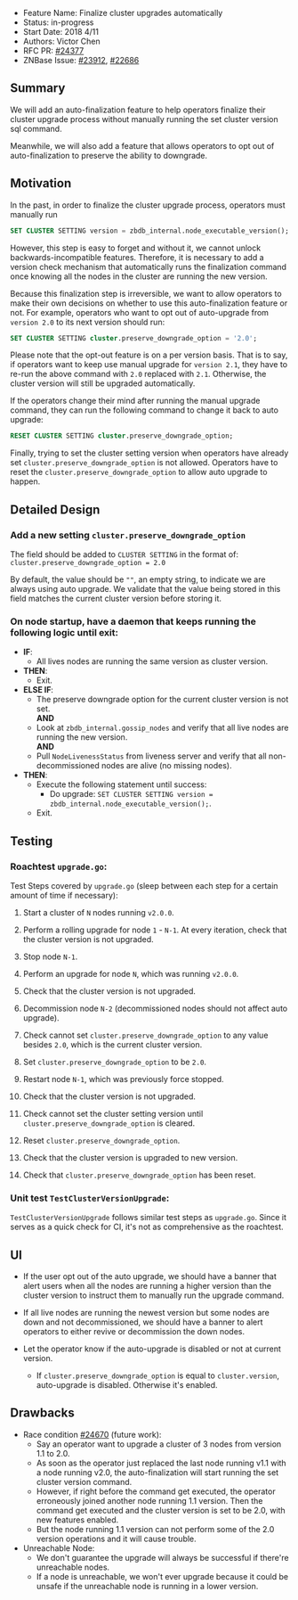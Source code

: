 - Feature Name: Finalize cluster upgrades automatically
- Status: in-progress
- Start Date: 2018 4/11
- Authors: Victor Chen
- RFC PR: [#24377](https://github.com/znbasedb/znbase/pull/24377)
- ZNBase Issue:
[#23912](https://github.com/znbasedb/znbase/issues/23912),
[#22686](https://github.com/znbasedb/znbase/issues/22686)

## Summary

We will add an auto-finalization feature to help operators finalize their
cluster upgrade process without manually running the set cluster version sql
command.

Meanwhile, we will also add a feature that allows operators to opt out of
auto-finalization to preserve the ability to downgrade.


## Motivation
In the past, in order to finalize the cluster upgrade process, operators must
manually run

```sql
SET CLUSTER SETTING version = zbdb_internal.node_executable_version();
```

However, this step is easy to forget and without it, we cannot unlock
backwards-incompatible features. Therefore, it is necessary to add a version
check mechanism that automatically runs the finalization command once knowing
all the nodes in the cluster are running the new version.

Because this finalization step is irreversible, we want to allow
operators to make their own decisions on whether to use this auto-finalization
feature or not. For example, operators who want to opt out of auto-upgrade from
`version 2.0` to its next version should run:

```sql
SET CLUSTER SETTING cluster.preserve_downgrade_option = '2.0';
```

Please note that the opt-out feature is on a per version basis. That is to say,
if operators want to keep use manual upgrade for `version 2.1`, they have to
re-run the above command with `2.0` replaced with `2.1`. Otherwise, the cluster
version will still be upgraded automatically.

If the operators change their mind after running the manual upgrade command,
they can run the following command to change it back to auto upgrade:

```sql
RESET CLUSTER SETTING cluster.preserve_downgrade_option;
```

Finally, trying to set the cluster setting version when operators have already
set `cluster.preserve_downgrade_option` is not allowed. Operators have to reset
the `cluster.preserve_downgrade_option` to allow auto upgrade to happen.


## Detailed Design

### Add a new setting `cluster.preserve_downgrade_option`

The field should be added to `CLUSTER SETTING` in the format of:
`cluster.preserve_downgrade_option = 2.0`

By default, the value should be `""`, an empty string, to indicate we are always
using auto upgrade. We validate that the value being stored in this field matches
the current cluster version before storing it.

### On node startup, have a daemon that keeps running the following logic until exit:

- **IF**:
  - All lives nodes are running the same version as cluster version.
- **THEN**:
  - Exit.
- **ELSE IF**:
  - The preserve downgrade option for the current cluster version is not set.
  <br>**AND**
  - Look at `zbdb_internal.gossip_nodes` and verify that all live nodes are
  running the new version.
  <br>**AND**
  - Pull `NodeLivenessStatus` from liveness server and verify that all
  non-decommissioned nodes are alive (no missing nodes).
- **THEN**:
  - Execute the following statement until success:
      - Do upgrade: `SET CLUSTER SETTING version = zbdb_internal.node_executable_version();`.
  - Exit.


## Testing

### Roachtest `upgrade.go`:

Test Steps covered by `upgrade.go`
(sleep between each step for a certain amount of time if necessary):

1. Start a cluster of `N` nodes running `v2.0.0`.

2. Perform a rolling upgrade for node `1` - `N-1`. At every iteration, check
that the cluster version is not upgraded.

3. Stop node `N-1`.

4. Perform an upgrade for node `N`, which was running `v2.0.0`.

5. Check that the cluster version is not upgraded.

6. Decommission node `N-2` (decommissioned nodes should not affect auto upgrade).

7. Check cannot set `cluster.preserve_downgrade_option` to any value besides
`2.0`, which is the current cluster version.

8. Set `cluster.preserve_downgrade_option` to be `2.0`.

9. Restart node `N-1`, which was previously force stopped.

10. Check that the cluster version is not upgraded.

11. Check cannot set the cluster setting version until `cluster.preserve_downgrade_option`
is cleared.

12. Reset `cluster.preserve_downgrade_option`.

13. Check that the cluster version is upgraded to new version.

14. Check that `cluster.preserve_downgrade_option` has been reset.

### Unit test `TestClusterVersionUpgrade`:

`TestClusterVersionUpgrade` follows similar test steps as `upgrade.go`. Since 
it serves as a quick check for CI, it's not as comprehensive as the roachtest.


## UI
- If the user opt out of the auto upgrade, we should have a banner that alert
users when all the nodes are running a higher version than the cluster version
to instruct them to manually run the upgrade command.

- If all live nodes are running the newest version but some nodes are down and
not decommissioned, we should have a banner to alert operators to either revive
or decommission the down nodes.

- Let the operator know if the auto-upgrade is disabled or not at current version.
  - If `cluster.preserve_downgrade_option` is equal to `cluster.version`,
  auto-upgrade is disabled. Otherwise it's enabled.


## Drawbacks
- Race condition
[#24670](https://github.com/znbasedb/znbase/issues/24670) (future work):
  - Say an operator want to upgrade a cluster of 3 nodes from version 1.1 to
  2.0.
  - As soon as the operator just replaced the last node running v1.1 with a
  node running v2.0, the auto-finalization will start running the set cluster
  version command.
  - However, if right before the command get executed, the operator erroneously
  joined another node running 1.1 version. Then the command get executed and
  the cluster version is set to be 2.0, with new features enabled.
  - But the node running 1.1 version can not perform some of the 2.0 version
  operations and it will cause trouble.
- Unreachable Node:
  - We don't guarantee the upgrade will always be successful if there're
  unreachable nodes.
  - If a node is unreachable, we won't ever upgrade because it could be unsafe
  if the unreachable node is running in a lower version.
